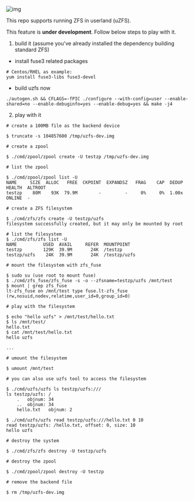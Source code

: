 ![img](https://openzfs.github.io/openzfs-docs/_static/img/logo/480px-Open-ZFS-Secondary-Logo-Colour-halfsize.png)

This repo supports running ZFS in userland (uZFS).

This feature is **under development**. Follow below steps to play with it.

1. build it (assume you've already installed the dependency building standard ZFS)

- install fuse3 related packages
```
# Centos/RHEL as example:
yum install fuse3-libs fuse3-devel
```
- build uzfs now

```
./autogen.sh && CFLAGS=-fPIC ./configure --with-config=user --enable-shared=no --enable-debuginfo=yes --enable-debug=yes && make -j4
```

2. play with it

```
# create a 100MB file as the backend device

$ truncate -s 104857600 /tmp/uzfs-dev.img

# create a zpool

$ ./cmd/zpool/zpool create -U testzp /tmp/uzfs-dev.img

# list the zpool

$ ./cmd/zpool/zpool list -U
NAME     SIZE  ALLOC   FREE  CKPOINT  EXPANDSZ   FRAG    CAP  DEDUP    HEALTH  ALTROOT
testzp    80M    93K  79.9M        -         -     0%     0%  1.00x    ONLINE  -

# create a ZFS filesystem

$ ./cmd/zfs/zfs create -U testzp/uzfs
filesystem successfully created, but it may only be mounted by root

# list the filesystem
$ ./cmd/zfs/zfs list -U
NAME          USED  AVAIL     REFER  MOUNTPOINT
testzp        129K  39.9M       24K  /testzp
testzp/uzfs    24K  39.9M       24K  /testzp/uzfs

# mount the filesystem with zfs_fuse

$ sudo su (use root to mount fuse)
$ ./cmd/zfs_fuse/zfs_fuse -s -o --zfsname=testzp/uzfs /mnt/test
$ mount | grep zfs_fuse
lt-zfs_fuse on /mnt/test type fuse.lt-zfs_fuse (rw,nosuid,nodev,relatime,user_id=0,group_id=0)

# play with the filesystem

$ echo "hello uzfs" > /mnt/test/hello.txt
$ ls /mnt/test/
hello.txt
$ cat /mnt/test/hello.txt
hello uzfs

...

# umount the filesystem

$ umount /mnt/test

# you can also use uzfs tool to access the filesystem

$ ./cmd/uzfs/uzfs ls testzp/uzfs:///
ls testzp/uzfs: /
	.	objnum: 34
	..	objnum: 34
	hello.txt	objnum: 2

$ ./cmd/uzfs/uzfs read testzp/uzfs:///hello.txt 0 10
read testzp/uzfs: /hello.txt, offset: 0, size: 10
hello uzfs

# destroy the system

$ ./cmd/zfs/zfs destroy -U testzp/uzfs

# destroy the zpool

$ ./cmd/zpool/zpool destroy -U testzp

# remove the backend file

$ rm /tmp/uzfs-dev.img
```
